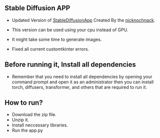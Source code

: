 ## Stable Diffusion APP

- Updated Version of [StableDiffusionApp](https://github.com/nicknochnack/StableDiffusionApp) Created By the [nicknochnack](https://github.com/nicknochnack).

- This version can be used using your cpu instead of GPU.

- It might take some time to generate images.

- Fixed all current customtkinter errors.

## Before running it, Install all dependencies
  
- Remember that you need to install all dependencies by opening your command prompt and open it as an administrator then you can install torch, diffusers, transformer, and others that are required to run it.

## How to run?

- Download the zip file.
- Unzip it.
- Install neccessary libraries.
- Run the app.py
